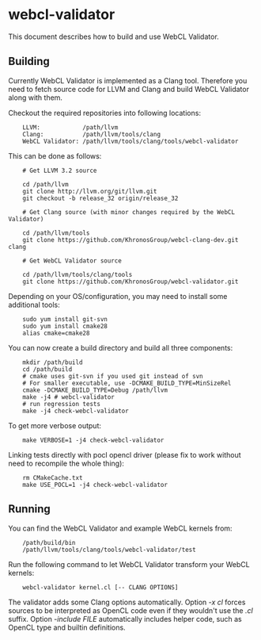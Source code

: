 webcl-validator
===============

This document describes how to build and use WebCL Validator.

Building
--------

Currently WebCL Validator is implemented as a Clang tool. Therefore
you need to fetch source code for LLVM and Clang and build WebCL
Validator along with them.

Checkout the required repositories into following locations:

        LLVM:            /path/llvm
        Clang:           /path/llvm/tools/clang
        WebCL Validator: /path/llvm/tools/clang/tools/webcl-validator

This can be done as follows:

        # Get LLVM 3.2 source

        cd /path/llvm
        git clone http://llvm.org/git/llvm.git
        git checkout -b release_32 origin/release_32

        # Get Clang source (with minor changes required by the WebCL Validator)
        
        cd /path/llvm/tools
        git clone https://github.com/KhronosGroup/webcl-clang-dev.git clang
        
        # Get WebCL Validator source

        cd /path/llvm/tools/clang/tools
        git clone https://github.com/KhronosGroup/webcl-validator.git

Depending on your OS/configuration, you may need to install some additional tools:

        sudo yum install git-svn
        sudo yum install cmake28
        alias cmake=cmake28

You can now create a build directory and build all three components:

        mkdir /path/build
        cd /path/build
        # cmake uses git-svn if you used git instead of svn
        # For smaller executable, use -DCMAKE_BUILD_TYPE=MinSizeRel
        cmake -DCMAKE_BUILD_TYPE=Debug /path/llvm
        make -j4 # webcl-validator
        # run regression tests
        make -j4 check-webcl-validator

To get more verbose output:

        make VERBOSE=1 -j4 check-webcl-validator

Linking tests directly with pocl opencl driver (please fix to work without need to recompile the whole thing):

        rm CMakeCache.txt
        make USE_POCL=1 -j4 check-webcl-validator

Running
-------

You can find the WebCL Validator and example WebCL kernels from:

        /path/build/bin
        /path/llvm/tools/clang/tools/webcl-validator/test
        
Run the following command to let WebCL Validator transform your WebCL
kernels:

        webcl-validator kernel.cl [-- CLANG OPTIONS]

The validator adds some Clang options automatically. Option *-x cl*
forces sources to be interpreted as OpenCL code even if they wouldn't
use the *.cl* suffix. Option *-include FILE* automatically includes
helper code, such as OpenCL type and builtin definitions.

